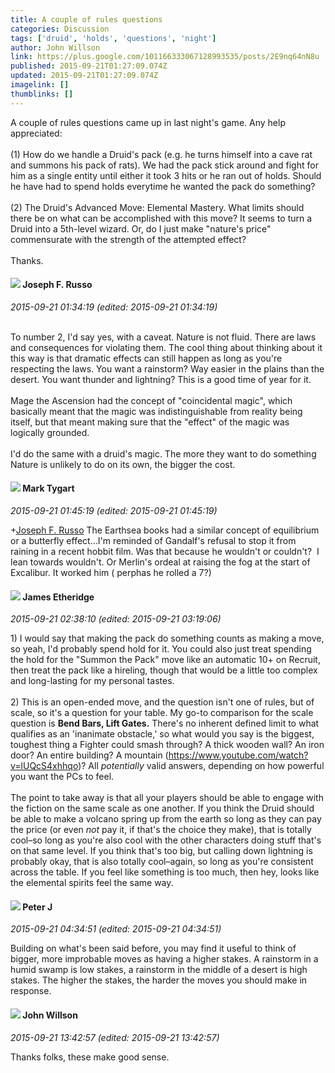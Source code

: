 ```yaml
---
title: A couple of rules questions
categories: Discussion
tags: ['druid', 'holds', 'questions', 'night']
author: John Willson
link: https://plus.google.com/101166333067128993535/posts/2E9nq64nN8u
published: 2015-09-21T01:27:09.074Z
updated: 2015-09-21T01:27:09.074Z
imagelink: []
thumblinks: []
---
```


A couple of rules questions came up in last night&#39;s game.  Any help appreciated:<br /><br />(1) How do we handle a Druid&#39;s pack (e.g. he turns himself into a cave rat and summons his pack of rats).  We had the pack stick around and fight for him as a single entity until either it took 3 hits or he ran out of holds.  Should he have had to spend holds everytime he wanted the pack do something?<br /><br />(2) The Druid&#39;s Advanced Move: Elemental Mastery.  What limits should there be on what can be accomplished with this move?  It seems to turn a Druid into a 5th-level wizard.  Or, do I just make &quot;nature&#39;s price&quot; commensurate with the strength of the attempted effect?<br /><br />Thanks.
<div id='comment z12fgn14gwr5ydekb23dwdqaiva4jl1wz04'>
  <h4><img src='{{site.baseurl}}//images/avatars/115855678651779869594_photo.jpg'> Joseph F. Russo</h4>
      <p><cite>2015-09-21 01:34:19 (edited: 2015-09-21 01:34:19)</cite></p>
        <p><br />To number 2, I&#39;d say yes, with a caveat. Nature is not fluid. There are laws and consequences for violating them. The cool thing about thinking about it this way is that dramatic effects can still happen as long as you&#39;re respecting the laws. You want a rainstorm? Way easier in the plains than the desert. You want thunder and lightning? This is a good time of year for it.<br /><br />Mage the Ascension had the concept of &quot;coincidental magic&quot;, which basically meant that the magic was indistinguishable from reality being itself, but that meant making sure that the &quot;effect&quot; of the magic was logically grounded.<br /><br />I&#39;d do the same with a druid&#39;s magic. The more they want to do something Nature is unlikely to do on its own, the bigger the cost.</p>
</div>
        

<div id='comment z12fgn14gwr5ydekb23dwdqaiva4jl1wz04'>
  <h4><img src='{{site.baseurl}}//images/avatars/118088719859349999400_photo.jpg'> Mark Tygart</h4>
      <p><cite>2015-09-21 01:45:19 (edited: 2015-09-21 01:45:19)</cite></p>
        <p><span class="proflinkWrapper"><span class="proflinkPrefix">+</span><a class="proflink" href="https://plus.google.com/115855678651779869594" oid="115855678651779869594">Joseph F. Russo</a></span> The Earthsea books had a similar concept of equilibrium or a butterfly effect...I&#39;m reminded of Gandalf&#39;s refusal to stop it from raining in a recent hobbit film. Was that because he wouldn&#39;t or couldn&#39;t?  I lean towards wouldn&#39;t. Or Merlin&#39;s ordeal at raising the fog at the start of Excalibur. It worked him ( perphas he rolled a 7?)</p>
</div>
        

<div id='comment z12fgn14gwr5ydekb23dwdqaiva4jl1wz04'>
  <h4><img src='{{site.baseurl}}//images/avatars/117175341165637840811_photo.jpg'> James Etheridge</h4>
      <p><cite>2015-09-21 02:38:10 (edited: 2015-09-21 03:19:06)</cite></p>
        <p>1) I would say that making the pack do something counts as making a move, so yeah, I&#39;d probably spend hold for it. You could also just treat spending the hold for the &quot;Summon the Pack&quot; move like an automatic 10+ on Recruit, then treat the pack like a hireling, though that would be a little too complex and long-lasting for my personal tastes.<br /><br />2) This is an open-ended move, and the question isn&#39;t one of rules, but of scale, so it&#39;s a question for your table. My go-to comparison for the scale question is <b>Bend Bars, Lift Gates.</b> There&#39;s no inherent defined limit to what qualifies as an &#39;inanimate obstacle,&#39; so what would you say is the biggest, toughest thing a Fighter could smash through? A thick wooden wall? An iron door? An entire building? A mountain (<a href="https://www.youtube.com/watch?v=lUQcS4xhhqo" class="ot-anchor">https://www.youtube.com/watch?v=lUQcS4xhhqo</a>)? All <i>potentially</i> valid answers, depending on how powerful you want the PCs to feel.<br /><br />The point to take away is that all your players should be able to engage with the fiction on the same scale as one another. If you think the Druid should be able to make a volcano spring up from the earth so long as they can pay the price (or even <i>not</i> pay it, if that&#39;s the choice they make), that is totally cool–so long as you&#39;re also cool with the other characters doing stuff that&#39;s on that same level. If you think that&#39;s too big, but calling down lightning is probably okay, that is also totally cool–again, so long as you&#39;re consistent across the table. If you feel like something is too much, then hey, looks like the elemental spirits feel the same way.</p>
</div>
        

<div id='comment z12fgn14gwr5ydekb23dwdqaiva4jl1wz04'>
  <h4><img src='{{site.baseurl}}//images/avatars/113692337653837882568_photo.jpg'> Peter J</h4>
      <p><cite>2015-09-21 04:34:51 (edited: 2015-09-21 04:34:51)</cite></p>
        <p>Building on what&#39;s been said before, you may find it useful to think of bigger, more improbable moves as having a higher stakes. A rainstorm in a humid swamp is low stakes, a rainstorm in the middle of a desert is high stakes. The higher the stakes, the harder the moves you should make in response.</p>
</div>
        

<div id='comment z12fgn14gwr5ydekb23dwdqaiva4jl1wz04'>
  <h4><img src='{{site.baseurl}}//images/avatars/101166333067128993535_photo.jpg'> John Willson</h4>
      <p><cite>2015-09-21 13:42:57 (edited: 2015-09-21 13:42:57)</cite></p>
        <p>Thanks folks, these make good sense.</p>
</div>
        